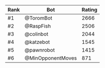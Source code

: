 Rank|Bot|Rating
---|---|---
#1|@ToromBot|2666
#2|@RaspFish|2506
#3|@colinbot|2044
#4|@katzebot|1545
#5|@pawnrobot|1415
#6|@MinOpponentMoves|871
